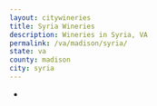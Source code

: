 ```yaml
---
layout: citywineries
title: Syria Wineries
description: Wineries in Syria, VA
permalink: /va/madison/syria/
state: va
county: madison
city: syria
---
```

-
